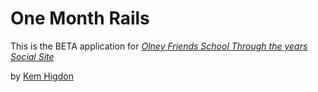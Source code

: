 # One Month Rails

This is the BETA application for
[*Olney Friends School Through the years Social Site*](http://olney-years.com)

by [Kem Higdon](http://nkemi.com)